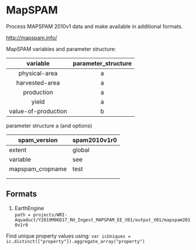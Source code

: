 # MapSPAM
Process MAPSPAM 2010v1 data and make available in additional formats.  

http://mapspam.info/  

MapSPAM variables and parameter structure:

**variable**|**parameter\_structure**
:-----:|:-----:
physical-area|a
harvested-area|a
production|a
yield|a
value-of-production|b

parameter structure a (and options)  

| spam_version     | spam2010v1r0 |
|------------------|--------------|
| extent           | global       |
| variable         | see          |
| mapspam_cropname | test         |
|                  |              |
|                  |              |








## Formats

1. EarthEngine  
`path = projects/WRI-Aquaduct/Y2019M06D17_RH_Ingest_MAPSPAM_EE_V01/output_V01/mapspam2010v1r0`  


Find unique property values using:
`var icUniques = ic.distinct(["property"]).aggregate_array("property")`


